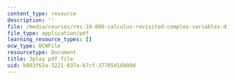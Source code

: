 ```yaml
---
content_type: resource
description: ''
file: /media/courses/res-18-008-calculus-revisited-complex-variables-differential-equations-and-linear-algebra-fall-2011/b883f62a3221837ab7cf37705d16b09d_an5E940fqZQ.pdf
file_type: application/pdf
learning_resource_types: []
ocw_type: OCWFile
resourcetype: Document
title: 3play pdf file
uid: b883f62a-3221-837a-b7cf-37705d16b09d
---
```

